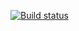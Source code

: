 [![Build status](https://ci.appveyor.com/api/projects/status/ub97t9g47ol26v93/branch/main?svg=true)](https://ci.appveyor.com/project/w4ssel/patterns-2/branch/main)
